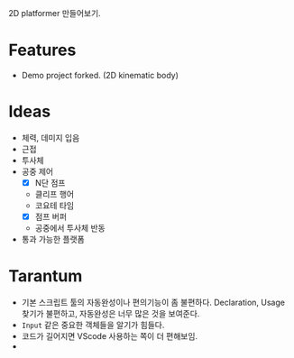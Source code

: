 

2D platformer 만들어보기.




# Features

- Demo project forked. (2D kinematic body)

# Ideas

- 체력, 데미지 입음
- 근접
- 투사체
- 공중 제어
	- [x] N단 점프
	- 클리프 행어
	- 코요테 타임
	- [x] 점프 버퍼
	- 공중에서 투사체 반동
- 통과 가능한 플랫폼

# Tarantum

- 기본 스크립트 툴의 자동완성이나 편의기능이 좀 불편하다. Declaration, Usage 찾기가 불편하고, 자동완성은 너무 많은 것을 보여준다.
- `Input` 같은 중요한 객체들을 알기가 힘들다.
- 코드가 길어지면 VScode 사용하는 쪽이 더 편해보임.
- 